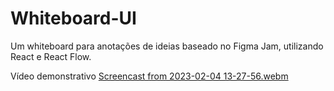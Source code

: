 # Whiteboard-UI
Um whiteboard para anotações de ideias baseado no Figma Jam, utilizando React e React Flow.


Vídeo demonstrativo
[Screencast from 2023-02-04 13-27-56.webm](https://user-images.githubusercontent.com/108989500/216770343-d7074ec1-f724-4653-8908-a5b7abd01936.webm)
